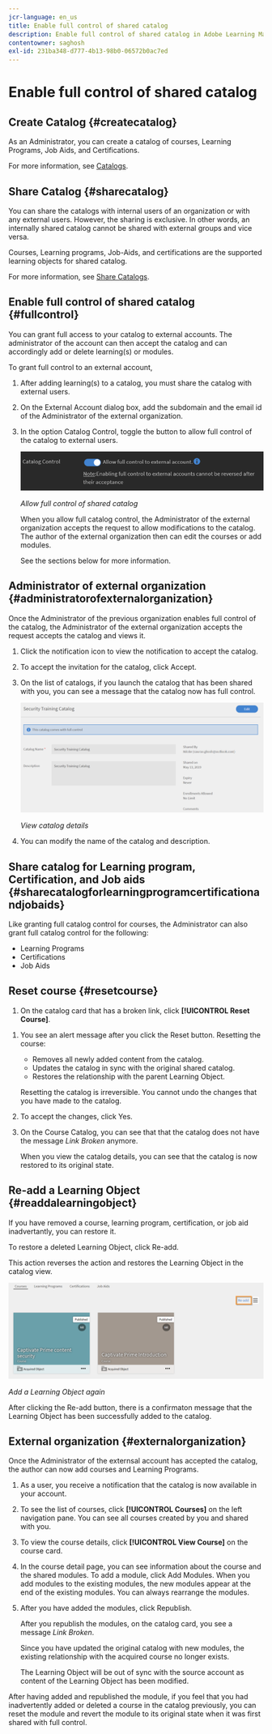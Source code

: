 ```yaml
---
jcr-language: en_us
title: Enable full control of shared catalog
description: Enable full control of shared catalog in Adobe Learning Manager
contentowner: saghosh
exl-id: 231ba348-d777-4b13-98b0-06572b0ac7ed
---
```

# Enable full control of shared catalog

## Create Catalog {#createcatalog}

As an Administrator, you can create a catalog of courses, Learning Programs, Job Aids, and Certifications.

For more information, see [Catalogs](/help/migrated/administrators/feature-summary/catalogs.md).

## Share Catalog {#sharecatalog}

You can share the catalogs with internal users of an organization or with any external users. However, the sharing is exclusive. In other words, an internally shared catalog cannot be shared with external groups and vice versa.

Courses, Learning programs, Job-Aids, and certifications are the supported learning objects for shared catalog. 

For more information, see [Share Catalogs](/help/migrated/administrators/feature-summary/catalogs.md).

## Enable full control of shared catalog {#fullcontrol}

You can grant full access to your catalog to external accounts. The administrator of the account can then accept the catalog and can accordingly add or delete learning(s) or modules.

To grant full control to an external account,

1. After adding learning(s) to a catalog, you must share the catalog with external users.
1. On the External Account dialog box, add the subdomain and the email id of the Administrator of the external organization.
1. In the option Catalog Control, toggle the button to allow full control of the catalog to external users.

   ![](assets/catalog-control.png)

   *Allow full control of shared catalog*

   When you allow full catalog control, the Administrator of the external organization accepts the request to allow modifications to the catalog. The author of the external organization then can edit the courses or add modules.

   See the sections below for more information.

## Administrator of external organization {#administratorofexternalorganization}

Once the Administrator of the previous organization enables full control of the catalog, the Administrator of the external organization accepts the request accepts the catalog and views it.

1. Click the notification icon to view the notification to accept the catalog.

   <!--![](assets/notification-to-acceptcatalog.png)-->

1. To accept the invitation for the catalog, click Accept.
1. On the list of catalogs, if you launch the catalog that has been shared with you, you can see a message that the catalog now has full control.

   ![](assets/catalog-details.png)

   *View catalog details*

1. You can modify the name of the catalog and description.

## Share catalog for Learning program, Certification, and Job aids {#sharecatalogforlearningprogramcertificationandjobaids}

Like granting full catalog control for courses, the Administrator can also grant full catalog control for the following:

* Learning Programs
* Certifications
* Job Aids

## Reset course {#resetcourse}

1. On the catalog card that has a broken link, click **[!UICONTROL Reset Course]**.

  <!-- ![](assets/reset-course.png)-->

1. You see an alert message after you click the Reset button. Resetting the course:

   * Removes all newly added content from the catalog.
   * Updates the catalog in sync with the original shared catalog.
   * Restores the relationship with the parent Learning Object.

   Resetting the catalog is irreversible. You cannot undo the changes that you have made to the catalog.

1. To accept the changes, click Yes.
1. On the Course Catalog, you can see that that the catalog does not have the message *Link Broken* anymore.

   When you view the catalog details, you can see that the catalog is now restored to its original state.

## Re-add a Learning Object {#readdalearningobject}

If you have removed a course, learning program, certification, or job aid inadvertantly, you can restore it.

To restore a deleted Learning Object, click Re-add.

This action reverses the action and restores the Learning Object in the catalog view.

![](assets/re-add-button.png)

*Add a Learning Object again*

After clicking the Re-add button, there is a confirmaton message that the Learning Object has been successfully added to the catalog.

## External organization {#externalorganization}

Once the Administrator of the externsal account has accepted the catalog, the author can now add courses and Learning Programs.

1. As a user, you receive a notification that the catalog is now available in your account.
1. To see the list of courses, click **[!UICONTROL Courses]** on the left navigation pane. You can see all courses created by you and shared with you.
1. To view the course details, click **[!UICONTROL View Course]** on the course card.

   <!--![](assets/view-course.png)-->

1. In the course detail page, you can see information about the course and the shared modules. To add a module, click Add Modules. When you add modules to the existing modules, the new modules appear at the end of the existing modules. You can always rearrange the modules.
1. After you have added the modules, click Republish.

   After you republish the modules, on the catalog card, you see a message *Link Broken*.

   Since you have updated the original catalog with new modules, the existing relationship with the acquired course no longer exists.

   The Learning Object will be out of sync with the source account as content of the Learning Object has been modified.

   <!--![](assets/link-broken.png)-->

After having added and republished the module, if you feel that you had inadvertently added or deleted a course in the catalog previously, you can reset the module and revert the module to its original state when it was first shared with full control.
